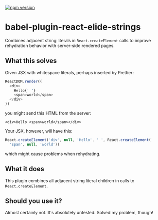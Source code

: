 [![npm version](https://badge.fury.io/js/babel-plugin-react-elide-strings.svg)](https://badge.fury.io/js/babel-plugin-react-elide-strings)

babel-plugin-react-elide-strings
===

Combines adjacent string literals in `React.createElement` calls to improve
rehydration behavior with server-side rendered pages.

What this solves
---

Given JSX with whitespace literals, perhaps inserted by Prettier:

```javascript
ReactDOM.render((
  <div>
    Hello{' '}
    <span>world</span>
  </div>
))
```

you might send this HTML from the server:

```
<div>Hello <span>world</span></div>
```

Your JSX, however, will have this:

```javascript
React.createElement('div', null, 'Hello', ' ', React.createElement(
  'span', null, 'world'))
```

which might cause problems when rehydrating.

What it does
---

This plugin combines all adjacent string literal children in calls to
`React.createElement`.


Should you use it?
---

Almost certainly not. It's absolutely untested. Solved my problem, though!
